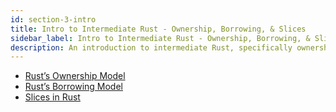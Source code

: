 ```yaml
---
id: section-3-intro
title: Intro to Intermediate Rust - Ownership, Borrowing, & Slices
sidebar_label: Intro to Intermediate Rust - Ownership, Borrowing, & Slices
description: An introduction to intermediate Rust, specifically ownership, borrowing, and slices.
---
```


- [Rust’s Ownership Model](./ownership.md)
- [Rust’s Borrowing Model](./borrowing.md)
- [Slices in Rust](./slices.md)

